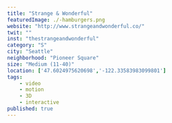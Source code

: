 ```yaml
---
title: "Strange & Wonderful"
featuredImage: ./-hamburgers.png
website: "http://www.strangeandwonderful.co/"
twit: ""
inst: "thestrangeandwonderful"
category: "S"
city: "Seattle"
neighborhood: "Pioneer Square"
size: "Medium (11-40)"
location: ['47.6024975620698','-122.33583983099801']
tags:
    - video
    - motion
    - 3D
    - interactive
published: true
---
```



